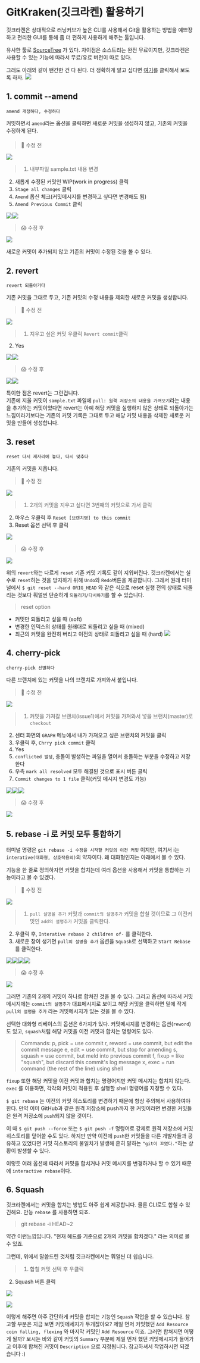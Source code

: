 # GitKraken(깃크라켄) 활용하기

깃크라켄은 상대적으로 러닝커브가 높은 CLI를 사용해서 Git을 활용하는 방법을 예쁘장하고 편리한 GUI를 통해 좀 더 편하게 사용하게 해주는 툴입니다. 

유사한 툴로 [SourceTree](https://www.sourcetreeapp.com/) 가 있다. 차이점은 소스트리는 완전 무료이지만, 깃크라켄은 사용할 수 있는 기능에 따라서 무료/유료 버전이 따로 있다. 

그래도 아래와 같이 왠간한 건 다 된다. 더 정확하게 알고 싶다면 [여기](https://www.gitkraken.com/pricing)를 클릭해서 보도록 하자. 
![](https://images.velog.io/images/dev_kickbell/post/fe6acb21-61d6-4c6d-9833-f70404fd94b8/image.png)



## 1. commit --amend

`amend 개정하다, 수정하다 `

커밋하면서 `amend`라는 옵션을 클릭하면 새로운 커밋을 생성하지 않고, 기존의 커밋을 수정하게 된다. 		

####

> 🤔 수정 전

![](https://images.velog.io/images/dev_kickbell/post/061f47f5-6566-4382-9852-9f812d1df6fe/image.png)
> 1. 내부파일 sample.txt 내용 변경 
2. 새롭게 수정된 커밋인 WIP(work in progress) 클릭 
3. `Stage all changes` 클릭 
4. `Amend` 옵션 체크(커밋메시지를 변경하고 싶다면 변경해도 됨)
5. `Amend Previous Commit` 클릭 

![](https://images.velog.io/images/dev_kickbell/post/8ca5285f-9d73-4dbb-a80a-ef850b39128c/image.png)![](https://images.velog.io/images/dev_kickbell/post/172ef3c4-f356-482f-a16e-60ec21b99225/image.png)

> 😱 수정 후 

![](https://images.velog.io/images/dev_kickbell/post/fb4a953b-47a0-4501-8ef3-b3e904202ab7/image.png)

새로운 커밋이 추가되지 않고 기존의 커밋이 수정된 것을 볼 수 있다. 


## 2. revert

`revert 되돌아가다`

기존 커밋을 그대로 두고, 기존 커밋의 수정 내용을 제외한 새로운 커밋을 생성합니다. 

> 🤔 수정 전

![](https://images.velog.io/images/dev_kickbell/post/9c208c37-c851-4d3b-aaf8-79b874589b8a/image.png)

> 1. 지우고 싶은 커밋 우클릭 `Revert commit`클릭 
2. Yes

![](https://images.velog.io/images/dev_kickbell/post/a71a1c76-13cc-4807-a6bb-2f5a62657f41/image.png)![](https://images.velog.io/images/dev_kickbell/post/d1df7aab-0364-43a0-be32-a031a858ff27/image.png)

> 😱 수정 후 

![](https://images.velog.io/images/dev_kickbell/post/dc63e692-ec70-4f08-8d05-ff7fdf96a58a/image.png)![](https://images.velog.io/images/dev_kickbell/post/798d0de8-5153-4963-915a-1f21678eb624/image.png)

특이한 점은 revert는 그런겁니다.  
기존에 지울 커밋이 `sample.txt` 파일에 `pull: 원격 저장소의 내용을 가져오기`라는 내용을 추가하는 커밋이었다면 revert는 아예 해당 커밋을 실행하지 않은 상태로 되돌아가는 느낌이라기보다는 기존의 커밋 기록은 그대로 두고 해당 커밋 내용을 삭제한 새로운 커밋을 만들어 생성합니다.  

## 3. reset

`reset 다시 제자리에 놓다, 다시 맞추다`

기존의 커밋을 지웁니다.

> 🤔 수정 전

![](https://images.velog.io/images/dev_kickbell/post/0a595924-ae22-497a-8ef5-d74d4d924c5b/image.png)

> 1. 2개의 커밋을 지우고 싶다면 3번째의 커밋으로 가서 클릭 
2. 마우스 우클릭 후 `Reset [브랜치명] to this commit`  
3. Reset 옵션 선택 후 클릭 

![](https://images.velog.io/images/dev_kickbell/post/8c367c5c-a3c1-46f9-b86e-21537225c800/image.png)


> 😱 수정 후

![](https://images.velog.io/images/dev_kickbell/post/5f11e2a4-1d14-498a-8a00-92c7cc1d0622/image.png)

위의 `revert`와는 다르게 `reset` 기존 커밋 기록도 같이 지워버린다. 
깃크라켄에서는 실수로 `reset`하는 것을 방지하기 위해 `Undo`와 `Redo`버튼을 제공합니다. 그래서 원래 터미널에서 `$ git reset --hard ORIG_HEAD` 와 같은 식으로 reset 실행 전의 상태로 되돌리는 것보다 훠얼씬 단순하게 `되돌리기/다시하기`를 할 수 있습니다. 

> reset option
- 커밋만 되돌리고 싶을 때 (soft)
- 변경한 인덱스의 상태를 원래대로 되돌리고 싶을 때 (mixed)
- 최근의 커밋을 완전히 버리고 이전의 상태로 되돌리고 싶을 때 (hard)
![](https://images.velog.io/images/dev_kickbell/post/a7b45992-3ce4-4ac3-937c-f34832178d99/image.png)


## 4. cherry-pick

`cherry-pick 선별하다`

다른 브랜치에 있는 커밋을 나의 브랜치로 가져와서 붙입니다. 

> 🤔 수정 전

![](https://images.velog.io/images/dev_kickbell/post/82087dee-495e-4430-9599-dd85fce8e7bb/image.png)

> 1. 커밋을 가져갈 브랜치(issue1)에서 커밋을 가져와서 넣을 브랜치(master)로 `checkout`
2. 센터 화면의 `GRAPH` 메뉴에서 내가 가져오고 싶은 브랜치의 커밋을 클릭 
3. 우클릭 후, `Chrry pick commit` 클릭 
4. Yes
5. `conflicted 발생`, 충돌이 발생하는 파일을 열어서 충돌하는 부분을 수정하고 저장한다 
6. 우측 `mark all resolved` 모두 해결된 것으로 표시 버튼 클릭 
7. `Commit changes to 1 file` 클릭(커밋 메시지 변경도 가능)

![](https://images.velog.io/images/dev_kickbell/post/50408929-3054-42e6-8df1-86c27b56f448/image.png)![](https://images.velog.io/images/dev_kickbell/post/2d3894ce-ce74-41d1-a3f4-13f4b7681c91/image.png)![](https://images.velog.io/images/dev_kickbell/post/a73a2ccf-eb25-47c7-9594-25c23ace3c7b/image.png)

> 😱 수정 후

![](https://images.velog.io/images/dev_kickbell/post/499bae75-3073-41a9-a20b-6c148e3e6926/image.png)

## 5. rebase -i 로 커밋 모두 통합하기

터미널 명령은 `git rebase -i 수정을 시작할 커밋의 이전 커밋` 이지만, 여기서 i는 `interative(대화형, 상호작용의)`의 약자이다. 왜 대화형인지는 아래에서 볼 수 있다. 

기능을 한 줄로 정의하자면 커밋을 합치는데 여러 옵션을 사용해서 커밋을 통합하는 기능이라고 볼 수 있겠다. 


> 🤔 수정 전

![](https://images.velog.io/images/dev_kickbell/post/d4238965-a8d4-4c23-9902-ed2e06c20b50/image.png)

> 1. `pull 설명을 추가` 커밋과 `commit의 설명추가` 커밋을 합칠 것이므로 그 이전커밋인 `add의 설명추가` 커밋을 클릭한다.
2. 우클릭 후, `Interative rebase 2 children of-` 를 클릭한다. 
3. 새로운 창이 생기면 `pull의 설명을 추가` 옵션을 `Squash`로 선택하고 `Start Rebase` 를 클릭한다. 

![](https://images.velog.io/images/dev_kickbell/post/8b804bf3-6aaa-40c9-be31-c5bba779c4ee/image.png)![](https://images.velog.io/images/dev_kickbell/post/2a986323-d10a-4d3c-ab9a-2018bbb32b97/image.png)![](https://images.velog.io/images/dev_kickbell/post/b0e93985-17a0-4a36-a276-c312bcc84521/image.png)![](https://images.velog.io/images/dev_kickbell/post/39918ad9-db6e-46d1-8ddb-fac1026bce37/image.png)

> 😱 수정 후

![](https://images.velog.io/images/dev_kickbell/post/4462628b-a75d-4b18-8ce1-878e5d22f4b3/image.png)

그러면 기존의 2개의 커밋이 하나로 합쳐진 것을 볼 수 있다. 그리고 옵션에 따라서 커밋메시지에는 `commit의 설명추가` 대표메시지로 보이고 해당 커밋을 클릭하면 밑에 작게 `pull의 설명을 추가` 라는 커밋메시지가 있는 것을 볼 수 있다. 

선택한 대화형 리베이스의 옵션은 6가지가 있다. 커밋메시지를 변경하는 옵션(`reword`)도 있고, `squash`처럼 해당 커밋을 이전 커밋과 합치는 명령어도 있다. 

> Commands:
  p, pick = use commit
  r, reword = use commit, but edit the commit message
  e, edit = use commit, but stop for amending
  s, squash = use commit, but meld into previous commit
  f, fixup = like "squash", but discard this commit's log message
  x, exec = run command (the rest of the line) using shell

`fixup` 또한 해당 커밋을 이전 커밋과 합치는 명령어지만 커밋 메시지는 합치지 않는다. `exec` 를 이용하면, 각각의 커밋이 적용된 후 실행할 shell 명령어를 지정할 수 있다.

`$ git rebase` 는 이전의 커밋 히스토리를 변경하기 때문에 항상 주의해서 사용하여야 한다. 만약 이미 GitHub과 같은 원격 저장소에 push까지 한 커밋이라면 변경한 커밋들은 원격 저장소에 `push`되지 않을 것이다.

이 때 `$ git push --force` 또는 `$ git push -f` 명령어로 강제로 원격 저장소에 커밋 히스토리를 덮어쓸 수도 있다. 하지만 만약 이전에 `push`한 커밋들을 다른 개발자들과 공유하고 있었다면 커밋 히스토리의 불일치가 발생해 흔히 말하는 `"git이 꼬였다."`하는 상황이 발생할 수 있다.

이렇듯 여러 옵션에 따라서 커밋을 합치거나 커밋 메시지를 변경하거나 할 수 있기 때문에 `interactive rebase`이다. 


## 6. Squash

깃크라켄에서는 커밋을 합치는 방법도 아주 쉽게 제공합니다. 물론 CLI로도 합칠 수 있긴해요. 만능 `rebase` 를 사용하면 되죠. 

> git rebase -i HEAD~2

약간 이런느낌입니다. "현재 헤드를 기준으로 2개의 커밋을 합치겠다." 라는 의미로 볼 수 있죠. 

그런데, 위에서 말씀드린 것처럼 깃크라켄에서는 훠얼씬 더 쉽습니다. 

> 1. 합칠 커밋 선택 후 우클릭 
2. Squash 버튼 클릭 

![](https://images.velog.io/images/dev_kickbell/post/16d4b6cb-9842-448b-b4f0-5595984b02b4/%E1%84%89%E1%85%B3%E1%84%8F%E1%85%B3%E1%84%85%E1%85%B5%E1%86%AB%E1%84%89%E1%85%A3%E1%86%BA%202021-12-06%20%E1%84%8B%E1%85%A9%E1%84%92%E1%85%AE%2012.44.18.png)

![](https://images.velog.io/images/dev_kickbell/post/f2b1b996-a25c-4119-be73-e23d21c6a3c1/%E1%84%89%E1%85%B3%E1%84%8F%E1%85%B3%E1%84%85%E1%85%B5%E1%86%AB%E1%84%89%E1%85%A3%E1%86%BA%202021-12-06%20%E1%84%8B%E1%85%A9%E1%84%92%E1%85%AE%2012.45.09.png)

이렇게 해주면 아주 간단하게 커밋을 합치는 기능인 `Squash` 작업을 할 수 있습니다. 참고할 부분은 지금 보면 커밋메세지가 두개잖아요? 제일 먼저 커밋했던 `Add Resource coin falling, flexing` 와 마지막 커밋인 `Add Resource` 이죠. 그러면 합쳐지면 어떻게 될까? 보시는 바와 같이 커밋의 `Summary` 부분에 제일 먼저 했던 커밋메시지가 들어가고 이후에 합쳐진 커밋이 `Description` 으로 지정됩니다. 참고하셔서 작업하시면 되겠습니다 :) 


